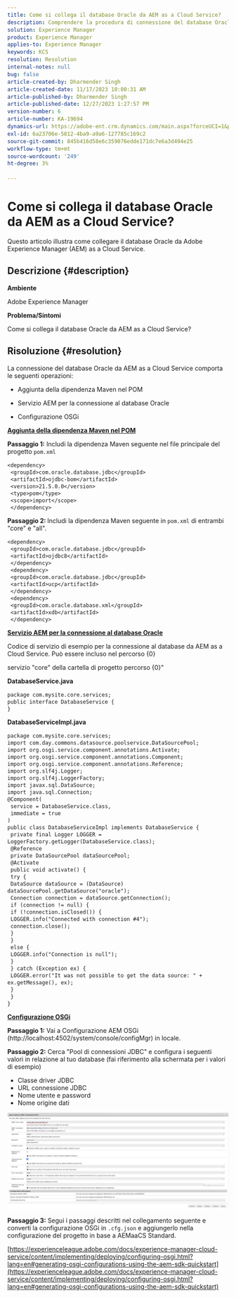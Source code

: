 ```yaml
---
title: Come si collega il database Oracle da AEM as a Cloud Service?
description: Comprendere la procedura di connessione del database Oracle da AEM as a Cloud Service.
solution: Experience Manager
product: Experience Manager
applies-to: Experience Manager
keywords: KCS
resolution: Resolution
internal-notes: null
bug: false
article-created-by: Dharmender Singh
article-created-date: 11/17/2023 10:00:31 AM
article-published-by: Dharmender Singh
article-published-date: 12/27/2023 1:27:57 PM
version-number: 6
article-number: KA-19694
dynamics-url: https://adobe-ent.crm.dynamics.com/main.aspx?forceUCI=1&pagetype=entityrecord&etn=knowledgearticle&id=10959f1e-3085-ee11-8179-6045bd006239
exl-id: 6a23706e-5812-4ba9-a9a6-127785c169c2
source-git-commit: 845b416d58e6c359076edde171dc7e6a3d494e25
workflow-type: tm+mt
source-wordcount: '249'
ht-degree: 3%

---
```


# Come si collega il database Oracle da AEM as a Cloud Service?


Questo articolo illustra come collegare il database Oracle da Adobe Experience Manager (AEM) as a Cloud Service.

## Descrizione {#description}


<b>Ambiente</b>

Adobe Experience Manager

<b>Problema/Sintomi</b>

Come si collega il database Oracle da AEM as a Cloud Service?


## Risoluzione {#resolution}


La connessione del database Oracle da AEM as a Cloud Service comporta le seguenti operazioni:

- Aggiunta della dipendenza Maven nel POM

- Servizio AEM per la connessione al database Oracle

- Configurazione OSGi

<u><b>Aggiunta della dipendenza Maven nel POM</b></u>

<b>Passaggio 1:</b> Includi la dipendenza Maven seguente nel file principale del progetto `pom.xml`


```
<dependency>
 <groupId>com.oracle.database.jdbc</groupId>
 <artifactId>ojdbc-bom</artifactId>
 <version>21.5.0.0</version>
 <type>pom</type>
 <scope>import</scope>
 </dependency>
```


<b>Passaggio 2: </b>Includi la dipendenza Maven seguente in `pom.xml` di entrambi &quot;core&quot; e &quot;all&quot;.


```
<dependency>
 <groupId>com.oracle.database.jdbc</groupId>
 <artifactId>ojdbc8</artifactId>
 </dependency>
 <dependency>
 <groupId>com.oracle.database.jdbc</groupId>
 <artifactId>ucp</artifactId>
 </dependency>
 <dependency>
 <groupId>com.oracle.database.xml</groupId>
 <artifactId>xdb</artifactId>
 </dependency>
```


<u><b>Servizio AEM per la connessione al database Oracle</b></u>

Codice di servizio di esempio per la connessione al database da AEM as a Cloud Service. Può essere incluso nel percorso {0}

servizio &quot;core&quot; della cartella di progetto percorso {0}&quot;

<b>DatabaseService.java</b>


```
package com.mysite.core.services;
public interface DatabaseService {
}
```


<b>DatabaseServiceImpl.java</b>


```
package com.mysite.core.services;
import com.day.commons.datasource.poolservice.DataSourcePool;
import org.osgi.service.component.annotations.Activate;
import org.osgi.service.component.annotations.Component;
import org.osgi.service.component.annotations.Reference;
import org.slf4j.Logger;
import org.slf4j.LoggerFactory;
import javax.sql.DataSource;
import java.sql.Connection;
@Component(
 service = DatabaseService.class,
 immediate = true
)
public class DatabaseServiceImpl implements DatabaseService {
 private final Logger LOGGER = LoggerFactory.getLogger(DatabaseService.class);
 @Reference
 private DataSourcePool dataSourcePool;
 @Activate
 public void activate() {
 try {
 DataSource dataSource = (DataSource) dataSourcePool.getDataSource("oracle");
 Connection connection = dataSource.getConnection();
 if (connection != null) {
 if (!connection.isClosed()) {
 LOGGER.info("Connected with connection #4");
 connection.close();
 }
 }
 else {
 LOGGER.info("Connection is null");
 }
 } catch (Exception ex) {
 LOGGER.error("It was not possible to get the data source: " + ex.getMessage(), ex);
 }
 }
}
```


<u><b>Configurazione OSGi</b></u>

<b>Passaggio 1:</b> Vai a Configurazione AEM OSGi (http://localhost:4502/system/console/configMgr) in locale.

<b>Passaggio 2:</b> Cerca &quot;Pool di connessioni JDBC&quot; e configura i seguenti valori in relazione al tuo database (fai riferimento alla schermata per i valori di esempio)

- Classe driver JDBC
- URL connessione JDBC
- Nome utente e password
- Nome origine dati


![](assets/265e1a49-24dc-ec11-a7b6-0022480b073d.png)

<b>Passaggio 3:</b> Segui i passaggi descritti nel collegamento seguente e converti la configurazione OSGi in `.cfg.json` e aggiungerlo nella configurazione del progetto in base a AEMaaCS Standard.

[https://experienceleague.adobe.com/docs/experience-manager-cloud-service/content/implementing/deploying/configuring-osgi.html?lang=en#generating-osgi-configurations-using-the-aem-sdk-quickstart](https://experienceleague.adobe.com/docs/experience-manager-cloud-service/content/implementing/deploying/configuring-osgi.html?lang=en#generating-osgi-configurations-using-the-aem-sdk-quickstart)
